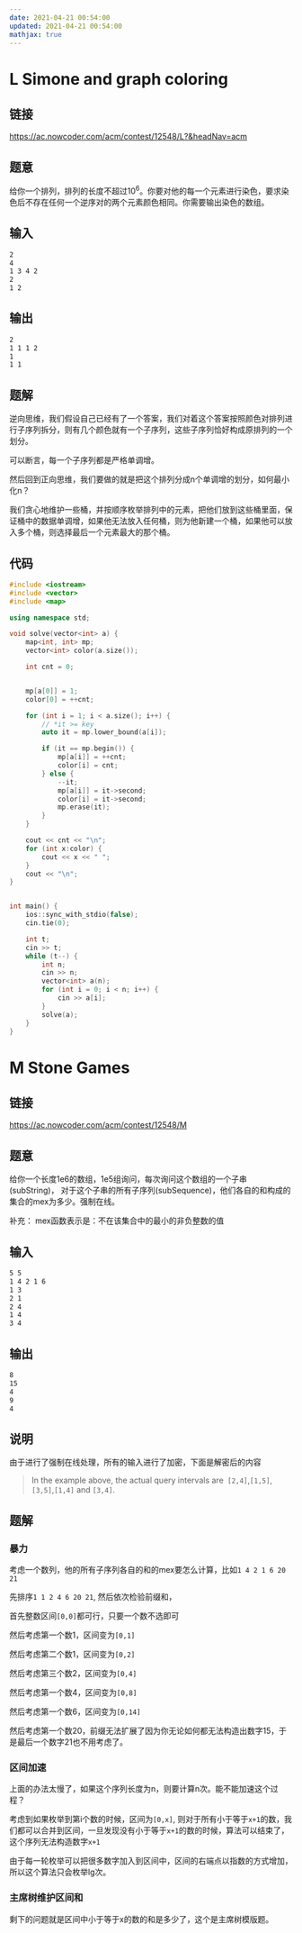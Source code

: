 ```yaml
---
date: 2021-04-21 00:54:00
updated: 2021-04-21 00:54:00
mathjax: true
---
```


# L Simone and graph coloring

## 链接

https://ac.nowcoder.com/acm/contest/12548/L?&headNav=acm

## 题意

给你一个排列，排列的长度不超过$10^6$。你要对他的每一个元素进行染色，要求染色后不存在任何一个逆序对的两个元素颜色相同。你需要输出染色的数组。





## 输入

```txt
2
4
1 3 4 2
2
1 2
```

## 输出

```txt
2
1 1 1 2 
1
1 1
```

<!-- more -->

## 题解

逆向思维，我们假设自己已经有了一个答案，我们对着这个答案按照颜色对排列进行子序列拆分，则有几个颜色就有一个子序列，这些子序列恰好构成原排列的一个划分。



可以断言，每一个子序列都是严格单调增。

然后回到正向思维，我们要做的就是把这个排列分成n个单调增的划分，如何最小化n？

我们贪心地维护一些桶，并按顺序枚举排列中的元素，把他们放到这些桶里面，保证桶中的数据单调增，如果他无法放入任何桶，则为他新建一个桶，如果他可以放入多个桶，则选择最后一个元素最大的那个桶。

## 代码

```c++
#include <iostream>
#include <vector>
#include <map>

using namespace std;

void solve(vector<int> a) {
    map<int, int> mp;
    vector<int> color(a.size());

    int cnt = 0;


    mp[a[0]] = 1;
    color[0] = ++cnt;

    for (int i = 1; i < a.size(); i++) {
        // *it >= key
        auto it = mp.lower_bound(a[i]);

        if (it == mp.begin()) {
            mp[a[i]] = ++cnt;
            color[i] = cnt;
        } else {
            --it;
            mp[a[i]] = it->second;
            color[i] = it->second;
            mp.erase(it);
        }
    }

    cout << cnt << "\n";
    for (int x:color) {
        cout << x << " ";
    }
    cout << "\n";
}


int main() {
    ios::sync_with_stdio(false);
    cin.tie(0);

    int t;
    cin >> t;
    while (t--) {
        int n;
        cin >> n;
        vector<int> a(n);
        for (int i = 0; i < n; i++) {
            cin >> a[i];
        }
        solve(a);
    }
}
```





# M Stone Games

## 链接

https://ac.nowcoder.com/acm/contest/12548/M

## 题意

给你一个长度1e6的数组，1e5组询问，每次询问这个数组的一个子串(subString)， 对于这个子串的所有子序列(subSequence)，他们各自的和构成的集合的mex为多少。强制在线。

补充： mex函数表示是：不在该集合中的最小的非负整数的值

## 输入

```txt
5 5
1 4 2 1 6
1 3
2 1
2 4
1 4
3 4
```

## 输出

```txt
8
15
4
9
4
```

## 说明

由于进行了强制在线处理，所有的输入进行了加密，下面是解密后的内容

> In the example above, the actual query intervals are` [2,4]`,`[1,5]`,`[3,5]`,`[1,4]` and `[3,4]`.



## 题解

### 暴力

考虑一个数列，他的所有子序列各自的和的mex要怎么计算，比如`1 4 2 1 6 20 21`

先排序`1 1 2 4 6 20 21`, 然后依次检验前缀和，

首先整数区间`[0,0]`都可行，只要一个数不选即可

然后考虑第一个数1，区间变为`[0,1]`

然后考虑第二个数1，区间变为`[0,2]`

然后考虑第三个数2，区间变为`[0,4]`

然后考虑第一个数4，区间变为`[0,8]`

然后考虑第一个数6，区间变为`[0,14]`

然后考虑第一个数20，前缀无法扩展了因为你无论如何都无法构造出数字15，于是最后一个数字21也不用考虑了。



### 区间加速

上面的办法太慢了，如果这个序列长度为n，则要计算n次。能不能加速这个过程？

考虑到如果枚举到第i个数的时候，区间为`[0,x]`, 则对于所有小于等于`x+1`的数，我们都可以合并到区间，一旦发现没有小于等于`x+1`的数的时候，算法可以结束了，这个序列无法构造数字`x+1`

由于每一轮枚举可以把很多数字加入到区间中，区间的右端点以指数的方式增加，所以这个算法只会枚举lg次。



### 主席树维护区间和

剩下的问题就是区间中小于等于x的数的和是多少了，这个是主席树模版题。









